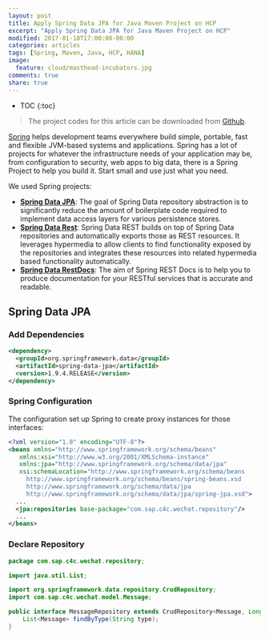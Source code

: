 ```yaml
---
layout: post
title: Apply Spring Data JPA for Java Maven Project on HCP
excerpt: "Apply Spring Data JPA for Java Maven Project on HCP"
modified: 2017-01-18T17:00:00-00:00
categories: articles
tags: [Spring, Maven, Java, HCP, HANA]
image:
  feature: cloud/masthead-incubators.jpg
comments: true
share: true
---
```


* TOC
{:toc}

> The project codes for this article can be downloaded from [Github][github-project].

[Spring][spring.io] helps development teams everywhere build simple, portable, fast and flexible JVM-based systems and applications.
Spring has a lot of projects for whatever the infrastructure needs of your application may be, from configuration to security, web apps to big data, there is a Spring Project to help you build it. Start small and use just what you need.

We used Spring projects:

* [**Spring Data JPA**][spring-data.jpa.reference]: The goal of Spring Data repository abstraction is to significantly reduce the amount of boilerplate code required to implement data access layers for various persistence stores.
* [**Spring Data Rest**][spring-data.rest.reference]: Spring Data REST builds on top of Spring Data repositories and automatically exports those as REST resources. It leverages hypermedia to allow clients to find functionality exposed by the repositories and integrates these resources into related hypermedia based functionality automatically.
* [**Spring Data RestDocs**][spring-data.restdocs.reference]: The aim of Spring REST Docs is to help you to produce documentation for your RESTful services that is accurate and readable.

## Spring Data JPA

### Add Dependencies

```xml
<dependency>
  <groupId>org.springframework.data</groupId>
  <artifactId>spring-data-jpa</artifactId>
  <version>1.9.4.RELEASE</version>
</dependency>
```

### Spring Configuration
The configuration set up Spring to create proxy instances for those interfaces:

```xml
<?xml version="1.0" encoding="UTF-8"?>
<beans xmlns="http://www.springframework.org/schema/beans"
   xmlns:xsi="http://www.w3.org/2001/XMLSchema-instance"
   xmlns:jpa="http://www.springframework.org/schema/data/jpa"
   xsi:schemaLocation="http://www.springframework.org/schema/beans
     http://www.springframework.org/schema/beans/spring-beans.xsd
     http://www.springframework.org/schema/data/jpa
     http://www.springframework.org/schema/data/jpa/spring-jpa.xsd">
  ...
  <jpa:repositories base-package="com.sap.c4c.wechat.repository"/>
  ...
</beans>
```

### Declare Repository

```java
package com.sap.c4c.wechat.repository;

import java.util.List;

import org.springframework.data.repository.CrudRepository;
import com.sap.c4c.wechat.model.Message;

public interface MessageRepository extends CrudRepository<Message, Long> {
	List<Message> findByType(String type);
}
```

[github-project]:https://github.com/anypossiblew/hcp-java-wechat/tree/spring-data

[spring.io]:https://spring.io/
[spring-data.jpa.reference]:http://docs.spring.io/spring-data/jpa/docs/current/reference/html/

[spring-data.rest.reference]:http://docs.spring.io/spring-data/rest/docs/current/reference/html/
[spring-data.restdocs.reference]:http://docs.spring.io/spring-restdocs/docs/current/reference/html5/

